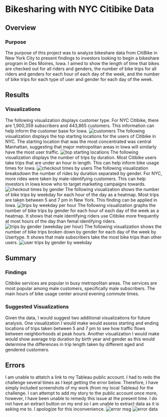 # Bikesharing with NYC Citibike Data
## Overview
### Purpose
The purpose of this project was to analyze bikeshare data from CitiBike in New York City to present findings to investors looking to begin a bikeshare program in Des Moines, Iowa. I aimed to show the length of time that bikes are checked out for all riders and genders, the number of bike trips for all riders and genders for each hour of each day of the week, and the number of bike trips for each type of user and gender for each day of the week.
## Results
### Visualizations 
The following visualization displays customer type. For NYC Citibike, there are 1,900,359 subscribers and 443,865 customers. This information can help inform the customer base for Iowa. 
![customers](https://user-images.githubusercontent.com/106560739/190551565-33887787-ab1d-4823-b5f8-25a4c19cf54e.png)
The following visualization displays the top starting locations for the users of Citibike in NYC. The starting location that was the most concentrated was central Manhattan, suggesting that major metropolitan areas in Iowa will similarly have the most user traffic.
![top starting locations](https://user-images.githubusercontent.com/106560739/190552224-6a91f4fe-cbfb-4ee1-b922-3d84d44b4f3a.png)
The following visualization displays the number of trips by duration. Most Citibike users take trips that are under an hour in length. This can help inform bike usage times for Iowa. 
![checkout times by users](https://user-images.githubusercontent.com/106560739/190553054-cb6f12af-8ce2-4dc8-9652-f565a8c3cae2.png)
The following visualization breaksdown the number of rides by duration separated by gender. For NYC, more rides were taken by male-identifying customers. This can help investors in Iowa know who to target marketing campaigns towards.
![checkout times by gender](https://user-images.githubusercontent.com/106560739/190553207-840a9e3e-6ed3-44e7-893d-0df8ab57304c.png)
The following visualization shows the number of bike trips by weekday for each hour of the day as a heatmap. Most trips are taken between 5 and 7 pm in New York. This finding can be applied in Iowa.
![trips by weekday per hour](https://user-images.githubusercontent.com/106560739/190553717-a6a94ebb-b3e4-4eb4-9947-64732bd490a3.png)
The following visualization graphs the number of bike trips by gender for each hour of each day of the week as a heatmap. It shows that male identifying riders use Citibike more frequently at most hours of the day than femal identifying riders.
![trips by gender (weekday per hour)](https://user-images.githubusercontent.com/106560739/190553938-d7bd95b5-1780-4236-8bb9-ca3263671563.png)
The following visualization shows the number of bike trips broken down by gender for each day of the week by
 Usertype. It shows that male subscribers take the most bike trips than other users. 
![user trips by gender by weekday](https://user-images.githubusercontent.com/106560739/190554094-9fe03227-ffcd-474b-8e9b-57b6d4d891ee.png)
## Summary
### Findings
Citibike services are popular in busy metropolitan areas. The services are most popular among male customers, specifically male subscribers. The main hours of bike usage center around evening commute times.
### Suggested Visualizations 
Given the data, I would suggest two additional visualizations for future analysis. One visualization I would make would assess starting and ending locations of trips taken between 5 and 7 pm to see how traffic flows between neighborhoods at peak hours. Another visualization I would make would show average trip duration by birth year and gender as this would determine the differences in trip length taken by different aged and gendered customers. 
## Errors
I am unable to attatch a link to my Tableau public account. I had to redo the challenge several times as I kept getting the error below. Therefore, I have simply included screenshots of my work (from my local Tableau) for the challenge. I can attempt to add my story to the public account once more, however, I have been unable to remedy this issue at the present time. I do not have an extract button on my end so I am unable to extract data as it is asking me to. I apologize for this inconvenience.
![error msg](https://user-images.githubusercontent.com/106560739/190555204-a0de1d9a-fd0b-4a6f-93c2-24cce5ca6609.png)
![error data](https://user-images.githubusercontent.com/106560739/190555222-641d4e03-80a3-4582-9aae-8da851a31455.png)
